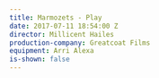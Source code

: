 ```yaml
---
title: Marmozets - Play
date: 2017-07-11 18:54:00 Z
director: Millicent Hailes
production-company: Greatcoat Films
equipment: Arri Alexa
is-shown: false
---
```


